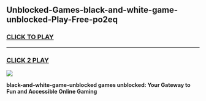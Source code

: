 
## Unblocked-Games-black-and-white-game-unblocked-Play-Free-po2eq
<h3>
<a href="https://premium76.site?title=black-and-white-game-unblocked&ref=10A">CLICK TO PLAY</a></h3>
<hr>

<h3>
<a href="https://premium76.site?title=black-and-white-game-unblocked&ref=10A">CLICK 2 PLAY</a>
  
</h3>

<a href="https://premium76.site?title=black-and-white-game-unblocked&ref=10A"><img src="https://clearcache.store/games.png"></a>


**black-and-white-game-unblocked games unblocked: Your Gateway to Fun and Accessible Online Gaming**
